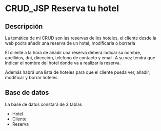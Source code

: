 # CRUD_JSP Reserva tu hotel
## Descripción
La temática de mi CRUD son las reservas de los hoteles, el cliente desde la web podra añadir una reserva de un hotel, modificarla o borrarla

El cliente a la hora de añadir una reserva deberá indicar su nombre, apellidos, dni, dirección, telefono de contacto y email. A su vez tendrá que indicar el nombre del hotel donde va a realizar la reserva.

Además habrá una lista de hoteles para que el cliente pueda ver, añadir, modificar y borrar hoteles.

## Base de datos
La base de datos constará de 3 tablas
* Hotel
* Cliente
* Reserva
